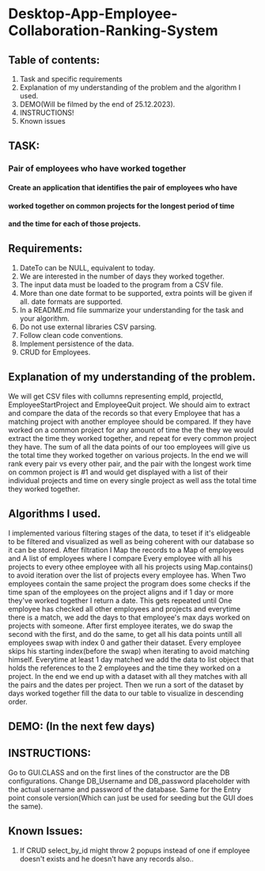 # Desktop-App-Employee-Collaboration-Ranking-System

## Table of contents:
1. Task and specific requirements  
2. Explanation of my understanding of the problem and the algorithm I used.  
3. DEMO(Will be filmed by the end of 25.12.2023).
4. INSTRUCTIONS!
5. Known issues


## TASK:  
### Pair of employees who have worked together   
#### Create an application that identifies the pair of employees who have 
#### worked together on common projects for the longest period of time
#### and the time for each of those projects.  
  
## Requirements:  
1. DateTo can be NULL, equivalent to today.  
2. We are interested in the number of days they worked together.  
3. The input data must be loaded to the program from a CSV file.  
4. More than one date format to be supported, extra points will be given if all. 
date formats are supported.  
5. In a README.md file summarize your understanding for the task and your
algorithm.  
6. Do not use external libraries CSV parsing.  
7. Follow clean code conventions.  
8. Implement persistence of the data.  
9. CRUD for Employees.  
  
## Explanation of my understanding of the problem.  
  
We will get CSV files with collumns representing empId, projectId, EmployeeStartProject and EmployeeQuit project. We should aim to extract and compare the data of the records so that every Employee that has a matching project with another employee
should be compared. If they have worked on a common project for any amount of time the the they we would extract the time they worked together, and repeat for every common project they have. The sum of all the data points of our too employees will give us
the total time they worked together on various projects. In the end we will rank every pair vs every other pair, and the pair with the longest work time on common project is #1 and would get displayed with a list of their individual projects and time on every single project as well
ass the total time they worked together.  
  
## Algorithms I used.  
  
I implemented various filtering stages of the data, to teset if it's elidgeable to be filtered and visualized as well as being coherent with our database so it can be stored.
After filtration I Map the records to a Map of employees and A list of employees where I compare Every employee with all his projects to every othee employee with all his projects using Map.contains() to avoid iteration over the list of projects every employee has.
When Two employees contain the same project the program does some checks if the time span of the employees on the project aligns and if 1 day or more they've worked together I return a date. This gets repeated until One employee has checked all other employees and projects
and everytime there is a match, we add the days to that employee's max days worked on projects with someone. After first employee iterates, we do swap the second with the first, and do the same, to get all his data points untill all employees swap with index 0 and gather their
dataset. Every employee skips his starting index(before the swap) when iterating to avoid matching himself. Everytime at least 1 day matched we add the data to list<DTO> object that holds the references to the 2 employees and the time they worked on a project. In the end 
we end up with a dataset with all they matches with all the pairs and the dates per project. Then we run a sort of the dataset by days worked together fill the data to our table to visualize in descending order.  
  
## DEMO: (In the next few days)  

## INSTRUCTIONS:  

Go to GUI.CLASS and on the first lines of the constructor are the DB configurations. Change DB_Username and DB_password placeholder with the actual username and password of the database. Same for the Entry point console version(Which can just be used for seeding but the GUI does the same).

## Known Issues:  

1. If CRUD select_by_id might throw 2 popups instead of one if employee doesn't exists and he doesn't have any records also.. 

